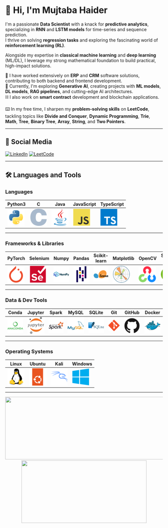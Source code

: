 # 👋 Hi, I'm Mujtaba Haider

I'm a passionate **Data Scientist** with a knack for **predictive analytics**, specializing in **RNN** and **LSTM models** for time-series and sequence prediction.  
I thrive on solving **regression tasks** and exploring the fascinating world of **reinforcement learning (RL)**.

Alongside my expertise in **classical machine learning** and **deep learning** (ML/DL), I leverage my strong mathematical foundation to build practical, high-impact solutions.

💼 I have worked extensively on **ERP** and **CRM** software solutions, contributing to both backend and frontend development.  
🧠 Currently, I'm exploring **Generative AI**, creating projects with **ML models**, **DL models**, **RAG pipelines**, and cutting-edge AI architectures.  
⛓️ I also work on **smart contract** development and blockchain applications.

⌨️ In my free time, I sharpen my **problem-solving skills** on **LeetCode**, tackling topics like **Divide and Conquer**, **Dynamic Programming**, **Trie**, **Math**, **Tree**, **Binary Tree**, **Array**, **String**, and **Two Pointers**.  

---

## 📡 Social Media  
[![LinkedIn](https://img.shields.io/badge/LinkedIn-Profile-blue?style=flat&logo=linkedin)](https://www.linkedin.com/in/s-mujtaba-haider/) 
[![LeetCode](https://img.shields.io/badge/LeetCode-Profile-yellow?style=flat&logo=leetcode)](https://leetcode.com/u/s-mujtaba-haider/)

---

## 🛠️ Languages and Tools

### **Languages**
| Python3 | C | Java | JavaScript | TypeScript |
|---------|---|------|------------|------------|
| <img src="https://github.com/devicons/devicon/blob/master/icons/python/python-original.svg" width="55"/> | <img src="https://github.com/devicons/devicon/blob/master/icons/c/c-original.svg" width="55"/> | <img src="https://github.com/devicons/devicon/blob/master/icons/java/java-original.svg" width="55"/> | <img src="https://github.com/devicons/devicon/blob/master/icons/javascript/javascript-original.svg" width="55"/> | <img src="https://github.com/devicons/devicon/blob/master/icons/typescript/typescript-original.svg" width="55"/> |

---

### **Frameworks & Libraries**
| PyTorch | Selenium | Numpy | Pandas | Scikit-learn | Matplotlib | OpenCV | Spring Boot | Next.js | React.js | Node.js | Express.js |
|---------|----------|-------|--------|--------------|------------|--------|-------------|---------|----------|---------|------------|
| <img src="https://github.com/devicons/devicon/blob/master/icons/pytorch/pytorch-original.svg" width="55"/> | <img src="https://github.com/devicons/devicon/blob/master/icons/selenium/selenium-original.svg" width="55"/> | <img src="https://github.com/devicons/devicon/blob/master/icons/numpy/numpy-original-wordmark.svg" width="55"/> | <img src="https://github.com/devicons/devicon/blob/master/icons/pandas/pandas-original.svg" width="55"/> | <img src="https://github.com/devicons/devicon/blob/master/icons/scikitlearn/scikitlearn-original.svg" width="55"/> | <img src="https://github.com/devicons/devicon/blob/master/icons/matplotlib/matplotlib-original.svg" width="55"/> | <img src="https://github.com/devicons/devicon/blob/master/icons/opencv/opencv-original.svg" width="55"/> | <img src="https://github.com/devicons/devicon/blob/master/icons/spring/spring-original.svg" width="55"/> | <img src="https://github.com/devicons/devicon/blob/master/icons/nextjs/nextjs-original.svg" width="55"/> | <img src="https://github.com/devicons/devicon/blob/master/icons/react/react-original.svg" width="55"/> | <img src="https://github.com/devicons/devicon/blob/master/icons/nodejs/nodejs-original.svg" width="55"/> | <img src="https://github.com/devicons/devicon/blob/master/icons/express/express-original.svg" width="55"/> |

---

### **Data & Dev Tools**
| Conda | Jupyter | Spark | MySQL | SQLite | Git | GitHub | Docker |
|-------|---------|-------|-------|--------|-----|--------|--------|
| <img src="https://github.com/devicons/devicon/blob/master/icons/anaconda/anaconda-original-wordmark.svg" width="55"/> | <img src="https://github.com/devicons/devicon/blob/master/icons/jupyter/jupyter-original-wordmark.svg" width="55"/> | <img src="https://github.com/devicons/devicon/blob/master/icons/apachespark/apachespark-original-wordmark.svg" width="55"/> | <img src="https://github.com/devicons/devicon/blob/master/icons/mysql/mysql-original-wordmark.svg" width="55"/> | <img src="https://github.com/devicons/devicon/blob/master/icons/sqlite/sqlite-original-wordmark.svg" width="55"/> | <img src="https://github.com/devicons/devicon/blob/master/icons/git/git-original.svg" width="55"/> | <img src="https://github.com/devicons/devicon/blob/master/icons/github/github-original.svg" width="55"/> | <img src="https://github.com/devicons/devicon/blob/master/icons/docker/docker-original.svg" width="55"/> |

---

### **Operating Systems**
| Linux | Ubuntu | Kali | Windows |
|-------|--------|------|---------|
| <img src="https://github.com/devicons/devicon/blob/master/icons/linux/linux-original.svg" width="55"/> | <img src="https://github.com/devicons/devicon/blob/master/icons/ubuntu/ubuntu-original.svg" width="55"/> | <img src="https://github.com/canaleal/devicon/blob/new-icon-kali-linux/icons/kalilinux/kalilinux-original-wordmark.svg" width="55"/> | <img src="https://github.com/devicons/devicon/blob/master/icons/windows8/windows8-original.svg" width="55"/> |

---

<p align="center">
  <img width="600" height="200" src="https://github-readme-stats.vercel.app/api?username=s-mujtaba-haider&show_icons=true&theme=vision-friendly-dark">
  <img width="400" height="200" src="https://github-readme-stats.vercel.app/api/top-langs/?username=s-mujtaba-haider&size_weight=0.15&count_weight=0.5&layout=compact&theme=vision-friendly-dark">
</p>

<div id="header" align="center">
  <img src="https://komarev.com/ghpvc/?username=s-mujtaba-haider&style=for-the-badge&color=orange" alt=""/>
</div>
